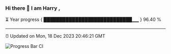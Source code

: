 ### Hi there 👋 I am Harry , 

⏳ Year progress { ████████████████████████████▁▁ } 96.40 %

---

⏰ Updated on Mon, 18 Dec 2023 20:46:21 GMT

![Progress Bar CI](https://github.com/duykhang68/duykhang68/workflows/Progress%20Bar%20CI/badge.svg)
